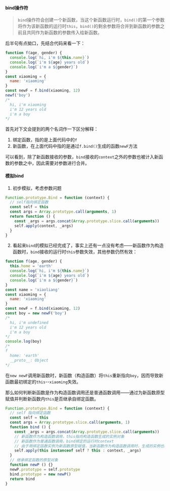 #### bind操作符
> `bind`操作符会创建一个新函数，当这个新函数运行时，`bind()`的第一个参数将作为该新函数的运行时`this`，`bind()`的剩余参数将合并到新函数的参数之前且共同作为新函数的参数传入给新函数。

后半句有点拗口，先结合代码来看一下：

```js
function f(age, gender) {
  console.log(`hi, i'm ${this.name}`)
  console.log(`i'm ${age} years old`)
  console.log(`i'm a ${gender}`)
}
const xiaoming = {
  name: 'xiaoming'
}
const newF = f.bind(xiaoming, 12)
newf('boy')
/*
  hi, i'm xiaoming
  i'm 12 years old
  i'm a boy
*/
```

首先对下文会提到的两个名词作一下区分解释：
1. 绑定函数，指的是上面代码中的`f`
2. 新函数，在上面代码中指的是通过`f.bind()`生成的函数`newF`方法

可以看到，除了新函数接收的参数，`bind`接收的`context`之外的参数也被计入新函数的参数之中，因此需要对参数进行合并。

#### 模拟bind
1. 初步模拟，考虑参数问题
```js
Function.prototype.Bind = function (context) {
  // self指向绑定函数
  const self = this
  const args = Array.prototype.call(arguments, 1)
  return function () {
    const _args = args.concat(Array.prototype.slice.call(arguments))
    self.apply(context, _args)
  }
}
```

2. 看起来`bind`的模拟已经完成了，事实上还有一点没有考虑——新函数作为构造函数时，`bind`接收的运行时`this`参数失效，其他参数仍然有效：
```js
function f(age, gender) {
  this.home = 'earth'
  console.log(`hi, i'm ${this.name}`)
  console.log(`i'm ${age} years old`)
  console.log(`i'm a ${gender}`)
}
const name = 'xiaoliang'
const xiaoming = {
  name: 'xiaoming'
}
const newF = f.bind(xiaoming, 12)
const boy = new newF('boy')
/*
  hi, i'm undefined
  i'm 12 years old
  i'm a boy
*/
console.log(boy)
/*
f
  home: 'earth'
  __proto__: Object
*/
```

在`new newF`调用新函数时，新函数（构造函数）将`this`重新指向`boy`，因而导致新函数最初绑定的`this`--`xiaoming`失效。

那么如何判断新函数是作为构造函数调用还是普通函数调用——通过为新函数原型赋值并判断新函数内`this`是否继承自绑定函数。

```js
Function.prototype.Bind = function (context) {
  // self 指向绑定函数
  const self = this
  const args = Array.prototype.slice.call(arguments, 1)
  function bind () {
    const _args = args.concat(Array.prototype.slice.call(arguments))
    // 新函数作为构造函数调用，this指向构造函数生成的实例对象
    // 新函数作为普通函数调用，bind绑定的运行时context
    // 由于用绑定函数实例为新函数原型赋值，当新函数作为构造函数调用时，生成的实例也必定属于绑定函数类原型的子类
    self.apply(this instanceof self ? this : context, _args)
  }
  // 继承绑定函数的原型对象
  function newP () {}
  newP.prototype = self.prototype
  bind.prototype = new newP()
  return bind
}
```